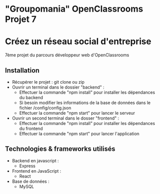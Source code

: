 # "Groupomania" OpenClassrooms Projet 7
# Créez un réseau social d'entreprise
7ème projet du parcours développeur web d'OpenClassrooms
## Installation
- Récupérer le projet : git clone ou zip
- Ouvrir un terminal dans le dossier "backend" :<br />
    - Effectuer la commande "npm install" pour installer les dépendances du backend<br />
    - Si besoin modifier les informations de la base de données dans le fichier /config/config.json<br />
    - Effectuer la commande "npm start" pour lancer le serveur
- Ouvrir un second terminal dans le dosser "frontend" :<br />
    - Effectuer la commande "npm install" pour installer les dépendances du frontend<br />
    - Effectuer la commande "npm start" pour lancer l'application

## Technologies & frameworks utilisés
- Backend en javascript :<br />
    - Express
- Frontend en JavaScript :<br />
    - React<br />
- Base de données :<br />
    - MySQL
    
